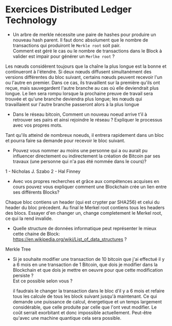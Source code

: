 # Exercices Distributed Ledger Technology

- Un arbre de merkle nécessite une paire de hashes pour produire un nouveau hash parent. Il faut donc absolument que le nombre de transactions qui produiront le `Merkle root` soit pair.  
  Comment est géré le cas ou le nombre de transactions dans le Block à valider est impair pour générer un `Merlke root` ?

Les nœuds considèrent toujours que la chaîne la plus longue est la bonne et continueront à l'étendre. Si deux nœuds diffusent simultanément des versions différentes du bloc suivant, certains nœuds peuvent recevoir l'un ou l'autre en premier. Dans ce cas, ils travaillent sur la première qu'ils ont reçue, mais sauvegardent l'autre branche au cas où elle deviendrait plus longue. Le lien sera rompu lorsque la prochaine preuve de travail sera trouvée et qu'une branche deviendra plus longue; les nœuds qui travaillaient sur l'autre branche passeront alors à la plus longue

- Dans le réseau bitcoin, Comment un nouveau noeud arrive t'il à retrouver ses pairs et ainsi rejoindre le réseau ?
  Expliquer le processus avec vos propres mots.

Tant qu'ils atteind de nombreux noeuds, il entrera rapidement dans un bloc et pourra faire sa demande pour recevoir le bloc suivant.

- Pouvez vous nommer au moins une personne qui a ou aurait pu influencer directement ou indirectement la création de Bitcoin par ses travaux (une personne qui n'a pas été nommée dans le cours)?

 1 - Nicholas J. Szabo
 2 -  Hal Finney
 
- Avec vos propres recherches et grâce aux compétences acquises en cours pouvez vous expliquer comment une Blockchain crée un lien entre ses différents Blocks?

Chaque bloc contiens un header (qui est crypter par SHA256) et celui du header du bloc précedent. Au final le Merkel root contiens tous les headers des blocs. Essayer d'en changer un, change completement le Merkel root, ce qui la rend invalide.

- Quelle structure de données informatique peut représenter le mieux cette chaine de Block: https://en.wikipedia.org/wiki/List_of_data_structures ?

Merkle Tree

- Si je souhaite modifier une transaction de 10 bitcoin que j'ai effectué il y a 6 mois en une transaction de 1 Bitcoin, que dois je modifier dans la Blockchain et que dois je mettre en oeuvre pour que cette modification persiste ?  
  Est ce possible selon vous ?

  il faudrais le changer la transaction dans le bloc d'il y a 6 mois et refaire tous les calcule de tous les block suivant jusqu'à maintenant. Ce qui demande une puissance de calcul, énergetique et un temps largement considérable, que celle produite par celle que l'ont veut modifier. Le coût serrait exorbitant et donc impossible actuellement. Peut-être qu'avec une machine quantique cela sera possible.